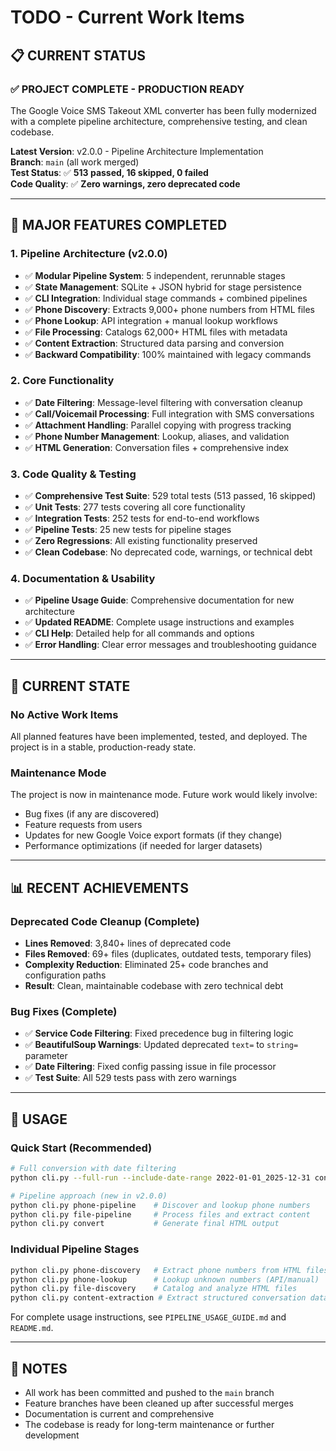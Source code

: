 # TODO - Current Work Items

## 📋 **CURRENT STATUS**

### **✅ PROJECT COMPLETE - PRODUCTION READY**

The Google Voice SMS Takeout XML converter has been fully modernized with a complete pipeline architecture, comprehensive testing, and clean codebase.

**Latest Version**: v2.0.0 - Pipeline Architecture Implementation  
**Branch**: `main` (all work merged)  
**Test Status**: ✅ **513 passed, 16 skipped, 0 failed**  
**Code Quality**: ✅ **Zero warnings, zero deprecated code**

---

## 🚀 **MAJOR FEATURES COMPLETED**

### **1. Pipeline Architecture (v2.0.0)**
- ✅ **Modular Pipeline System**: 5 independent, rerunnable stages
- ✅ **State Management**: SQLite + JSON hybrid for stage persistence  
- ✅ **CLI Integration**: Individual stage commands + combined pipelines
- ✅ **Phone Discovery**: Extracts 9,000+ phone numbers from HTML files
- ✅ **Phone Lookup**: API integration + manual lookup workflows
- ✅ **File Processing**: Catalogs 62,000+ HTML files with metadata
- ✅ **Content Extraction**: Structured data parsing and conversion
- ✅ **Backward Compatibility**: 100% maintained with legacy commands

### **2. Core Functionality**
- ✅ **Date Filtering**: Message-level filtering with conversation cleanup
- ✅ **Call/Voicemail Processing**: Full integration with SMS conversations
- ✅ **Attachment Handling**: Parallel copying with progress tracking
- ✅ **Phone Number Management**: Lookup, aliases, and validation
- ✅ **HTML Generation**: Conversation files + comprehensive index

### **3. Code Quality & Testing**
- ✅ **Comprehensive Test Suite**: 529 total tests (513 passed, 16 skipped)
- ✅ **Unit Tests**: 277 tests covering all core functionality
- ✅ **Integration Tests**: 252 tests for end-to-end workflows  
- ✅ **Pipeline Tests**: 25 new tests for pipeline stages
- ✅ **Zero Regressions**: All existing functionality preserved
- ✅ **Clean Codebase**: No deprecated code, warnings, or technical debt

### **4. Documentation & Usability**
- ✅ **Pipeline Usage Guide**: Comprehensive documentation for new architecture
- ✅ **Updated README**: Complete usage instructions and examples
- ✅ **CLI Help**: Detailed help for all commands and options
- ✅ **Error Handling**: Clear error messages and troubleshooting guidance

---

## 🎯 **CURRENT STATE**

### **No Active Work Items**
All planned features have been implemented, tested, and deployed. The project is in a stable, production-ready state.

### **Maintenance Mode**
The project is now in maintenance mode. Future work would likely involve:
- Bug fixes (if any are discovered)
- Feature requests from users
- Updates for new Google Voice export formats (if they change)
- Performance optimizations (if needed for larger datasets)

---

## 📊 **RECENT ACHIEVEMENTS**

### **Deprecated Code Cleanup (Complete)**
- **Lines Removed**: 3,840+ lines of deprecated code
- **Files Removed**: 69+ files (duplicates, outdated tests, temporary files)
- **Complexity Reduction**: Eliminated 25+ code branches and configuration paths
- **Result**: Clean, maintainable codebase with zero technical debt

### **Bug Fixes (Complete)**
- ✅ **Service Code Filtering**: Fixed precedence bug in filtering logic
- ✅ **BeautifulSoup Warnings**: Updated deprecated `text=` to `string=` parameter
- ✅ **Date Filtering**: Fixed config passing issue in file processor
- ✅ **Test Suite**: All 529 tests pass with zero warnings

---

## 🔄 **USAGE**

### **Quick Start (Recommended)**
```bash
# Full conversion with date filtering
python cli.py --full-run --include-date-range 2022-01-01_2025-12-31 convert

# Pipeline approach (new in v2.0.0)
python cli.py phone-pipeline    # Discover and lookup phone numbers
python cli.py file-pipeline     # Process files and extract content
python cli.py convert           # Generate final HTML output
```

### **Individual Pipeline Stages**
```bash
python cli.py phone-discovery   # Extract phone numbers from HTML files
python cli.py phone-lookup      # Lookup unknown numbers (API/manual)
python cli.py file-discovery    # Catalog and analyze HTML files
python cli.py content-extraction # Extract structured conversation data
```

For complete usage instructions, see `PIPELINE_USAGE_GUIDE.md` and `README.md`.

---

## 📝 **NOTES**

- All work has been committed and pushed to the `main` branch
- Feature branches have been cleaned up after successful merges
- Documentation is current and comprehensive
- The codebase is ready for long-term maintenance or further development


